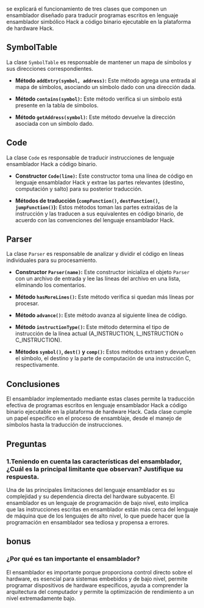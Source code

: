 se explicará el funcionamiento de tres clases que componen un ensamblador diseñado para traducir programas escritos en lenguaje ensamblador simbólico Hack a código binario ejecutable en la plataforma de hardware Hack.

## SymbolTable

La clase `SymbolTable` es responsable de mantener un mapa de símbolos y sus direcciones correspondientes.

- **Método `addEntry(symbol, address)`:** Este método agrega una entrada al mapa de símbolos, asociando un símbolo dado con una dirección dada.
  
- **Método `contains(symbol)`:** Este método verifica si un símbolo está presente en la tabla de símbolos.
  
- **Método `getAddress(symbol)`:** Este método devuelve la dirección asociada con un símbolo dado.

## Code

La clase `Code` es responsable de traducir instrucciones de lenguaje ensamblador Hack a código binario.

- **Constructor `Code(line)`:** Este constructor toma una línea de código en lenguaje ensamblador Hack y extrae las partes relevantes (destino, computación y salto) para su posterior traducción.
  
- **Métodos de traducción (`compFunction()`, `destFunction()`, `jumpFunction()`):** Estos métodos toman las partes extraídas de la instrucción y las traducen a sus equivalentes en código binario, de acuerdo con las convenciones del lenguaje ensamblador Hack.

## Parser

La clase `Parser` es responsable de analizar y dividir el código en líneas individuales para su procesamiento.

- **Constructor `Parser(name)`:** Este constructor inicializa el objeto `Parser` con un archivo de entrada y lee las líneas del archivo en una lista, eliminando los comentarios.
  
- **Método `hasMoreLines()`:** Este método verifica si quedan más líneas por procesar.
  
- **Método `advance()`:** Este método avanza al siguiente línea de código.
  
- **Método `instructionType()`:** Este método determina el tipo de instrucción de la línea actual (A_INSTRUCTION, L_INSTRUCTION o C_INSTRUCTION).
  
- **Métodos `symbol()`, `dest()` y `comp()`:** Estos métodos extraen y devuelven el símbolo, el destino y la parte de computación de una instrucción C, respectivamente.

## Conclusiones

El ensamblador implementado mediante estas clases permite la traducción efectiva de programas escritos en lenguaje ensamblador Hack a código binario ejecutable en la plataforma de hardware Hack. Cada clase cumple un papel específico en el proceso de ensamblaje, desde el manejo de símbolos hasta la traducción de instrucciones.



## Preguntas
###  1.Teniendo en cuenta las características del ensamblador, ¿Cuál es la principal limitante que observan? Justifique su respuesta.
Una de las principales limitaciones del lenguaje ensamblador es su complejidad y su dependencia directa del hardware subyacente. El ensamblador es un lenguaje de programación de bajo nivel, esto implica que las instrucciones escritas en ensamblador están más cerca del lenguaje de máquina que de los lenguajes de alto nivel, lo que puede hacer que la programación en ensamblador sea tediosa y propensa a errores.
## bonus
### ¿Por qué es tan importante el ensamblador?
El ensamblador es importante porque proporciona control directo sobre el hardware, es esencial para sistemas embebidos y de bajo nivel, permite programar dispositivos de hardware específicos, ayuda a comprender la arquitectura del computador y permite la optimización de rendimiento a un nivel extremadamente bajo.
